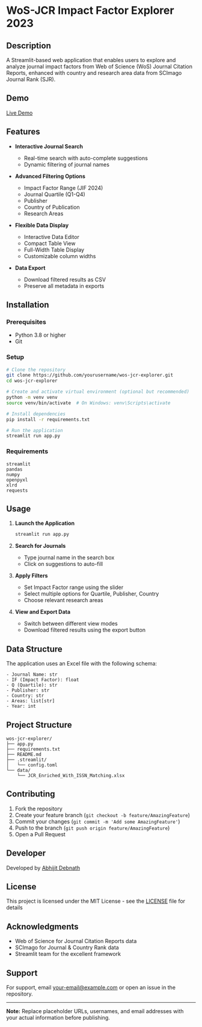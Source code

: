 # WoS-JCR Impact Factor Explorer 2023

## Description
A Streamlit-based web application that enables users to explore and analyze journal impact factors from Web of Science (WoS) Journal Citation Reports, enhanced with country and research area data from SCImago Journal Rank (SJR).

## Demo
[Live Demo](https://your-app-url.streamlit.app)

## Features
- **Interactive Journal Search**
  - Real-time search with auto-complete suggestions
  - Dynamic filtering of journal names

- **Advanced Filtering Options**
  - Impact Factor Range (JIF 2024)
  - Journal Quartile (Q1-Q4)
  - Publisher
  - Country of Publication
  - Research Areas

- **Flexible Data Display**
  - Interactive Data Editor
  - Compact Table View
  - Full-Width Table Display
  - Customizable column widths

- **Data Export**
  - Download filtered results as CSV
  - Preserve all metadata in exports

## Installation

### Prerequisites
- Python 3.8 or higher
- Git

### Setup
```bash
# Clone the repository
git clone https://github.com/yourusername/wos-jcr-explorer.git
cd wos-jcr-explorer

# Create and activate virtual environment (optional but recommended)
python -m venv venv
source venv/bin/activate  # On Windows: venv\Scripts\activate

# Install dependencies
pip install -r requirements.txt

# Run the application
streamlit run app.py
```

### Requirements
```
streamlit
pandas
numpy
openpyxl
xlrd
requests
```

## Usage

1. **Launch the Application**
   ```bash
   streamlit run app.py
   ```

2. **Search for Journals**
   - Type journal name in the search box
   - Click on suggestions to auto-fill

3. **Apply Filters**
   - Set Impact Factor range using the slider
   - Select multiple options for Quartile, Publisher, Country
   - Choose relevant research areas

4. **View and Export Data**
   - Switch between different view modes
   - Download filtered results using the export button

## Data Structure

The application uses an Excel file with the following schema:
```
- Journal Name: str
- IF (Impact Factor): float
- Q (Quartile): str
- Publisher: str
- Country: str
- Areas: list[str]
- Year: int
```

## Project Structure
```
wos-jcr-explorer/
├── app.py
├── requirements.txt
├── README.md
├── .streamlit/
│   └── config.toml
└── data/
    └── JCR_Enriched_With_ISSN_Matching.xlsx
```

## Contributing
1. Fork the repository
2. Create your feature branch (`git checkout -b feature/AmazingFeature`)
3. Commit your changes (`git commit -m 'Add some AmazingFeature'`)
4. Push to the branch (`git push origin feature/AmazingFeature`)
5. Open a Pull Request

## Developer
Developed by [Abhijit Debnath](https://github.com/theabhijitdn)

## License
This project is licensed under the MIT License - see the [LICENSE](LICENSE) file for details

## Acknowledgments
- Web of Science for Journal Citation Reports data
- SCImago for Journal & Country Rank data
- Streamlit team for the excellent framework

## Support
For support, email your-email@example.com or open an issue in the repository.

---

**Note:** Replace placeholder URLs, usernames, and email addresses with your actual information before publishing.
